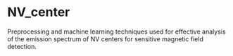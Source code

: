 # NV_center
Preprocessing and machine learning techniques used for effective analysis of the emission spectrum of NV centers for sensitive magnetic field detection.

